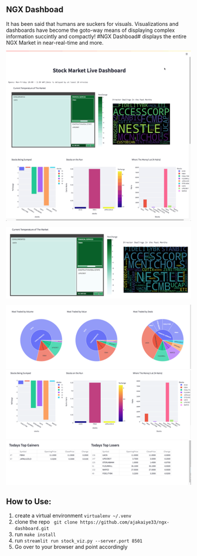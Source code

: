## NGX Dashboad

It has been said that humans are suckers for visuals.  Visualizations and dashboards 
have  become the goto-way means of displaying complex information succintly and compactly!
#NGX Dashboad# displays the entire NGX Market in near-real-time and more.

![](https://github.com/ajakaiye33/ngx-dashboard/blob/master/image/ngx_dashboard.gif)

![](./image/temp.png)

![](./image/burst.png)
![](./image/bar.png)
![](./image/gainlose.png)


## How to Use:

1. create a virtual environment `virtualenv ~/.venv`
2. clone the repo ` git clone https://github.com/ajakaiye33/ngx-dashboard.git`
3. run `make install`
4. run `streamlit run stock_viz.py --server.port 8501`
5. Go over to your browser and point accordingly
